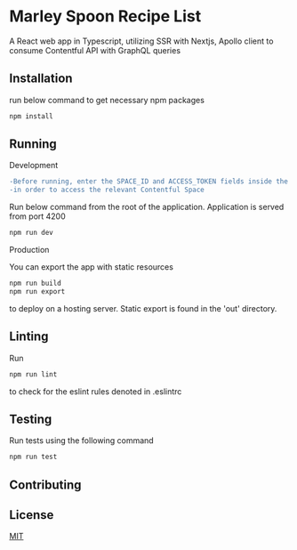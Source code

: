 # Marley Spoon Recipe List

A React web app in Typescript, utilizing SSR with Nextjs, Apollo client to consume Contentful API with GraphQL queries

## Installation

run below command to get necessary npm packages

```bash
npm install
```

## Running

Development

```diff
-Before running, enter the SPACE_ID and ACCESS_TOKEN fields inside the file ./config/auth.ts
-in order to access the relevant Contentful Space
```

Run below command from the root of the application. Application is served from port 4200

```bash
npm run dev
```

Production

You can export the app with static resources

```bash
npm run build
npm run export
```

to deploy on a hosting server. Static export is found in the 'out' directory.

## Linting

Run

```bash
npm run lint
```

to check for the eslint rules denoted in .eslintrc

## Testing

Run tests using the following command

```bash
npm run test
```

## Contributing

## License

[MIT](https://choosealicense.com/licenses/mit/)
